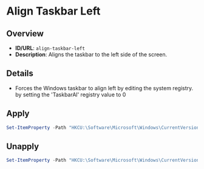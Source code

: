 # Align Taskbar Left

## Overview
- **ID/URL**: `align-taskbar-left`
- **Description**: Aligns the taskbar to the left side of the screen.





## Details

- Forces the Windows taskbar to align left by editing the system registry. by setting the 'TaskbarAl' registry value to 0





## Apply

```powershell
Set-ItemProperty -Path "HKCU:\Software\Microsoft\Windows\CurrentVersion\Explorer\Advanced" -Name "TaskbarAl" -Type DWord -Value 0

```

## Unapply

```powershell
Set-ItemProperty -Path "HKCU:\Software\Microsoft\Windows\CurrentVersion\Explorer\Advanced" -Name "TaskbarAl" -Type DWord -Value 1

```
